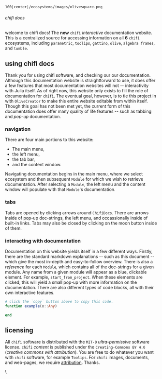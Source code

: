 ```img
100|center|/ecosystems/images/olivesquare.png
```
###### chifi docs
welcome to chifi docs! The **new** `chifi` *interactive* documentation website. This is a centralized source for accessing information on all **6** `chifi` ecosystems, including `parametric`, `toolips`, `gattino`, `olive`, `algebra frames`, and `tumble`.
## using chifi docs
Thank you for using chifi software, and checking our our documentation. Although this documentation website is straightforward to use, it does offer a few features that most 
documentation websites will not -- interactivity with Julia itself. As of right now, this website only exists to fill the role of documentation for `chifi`. The eventual goal, 
however, is to tie this project in with `OliveCreator` to make this entire website editable from within itself. Though this goal has not been met yet, the current form of this 
documentation does offer many quality of life features -- such as tabbing and *pop-up* documentation.
### navigation
There are four main portions to this website: 
- The main menu,
- the left menu, 
- the tab bar,
- and the content window.

Navigating documentation begins in the main menu, where we select ecosystem and then 
subsequent `Module` for which we wish to retrieve documentation. After selecting a `Module`, 
the left menu and the content window will populate with that `Module`'s documentation.
### tabs
Tabs are opened by clicking arrows around `ChifiDocs`. There are arrows inside of pop-up doc-strings, the left menu, 
and occassionally inside of built-in links. Tabs may also be closed by clicking on the moon button inside of them.
### interacting with documentation
Documentation on this website yields itself in a few different ways. Firstly, there are the standard markdown explanations -- such as this document -- which give the most in-depth and easy-to-follow overview. There is also a *reference* for each `Module`, which contains all of the doc-strings for a given module. Any name from a given module will appear as a blue, clickable element. For example, `start_from_project`. When these elements are clicked, this will yield a small pop-up with more information on the documentation. There are also different types of code blocks, all with their own interactive features. 
```julia
# click the `copy` button above to copy this code.
function example(x::Any)
    
end
```
## licensing
All `chifi` software is distributed with the `MIT-0` *ultra-permissive* software license. `chifi` *content* is published under the `Creating-Commons BY 4.0` (*creative commons with attribution*). You are free to do whatever you want with `chifi` software, for example `Toolips`. For `chifi` images, documents, and web-pages, we require [attribution](https://en.wikipedia.org/wiki/Attribution_(marketing)). Thanks.

\